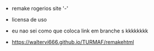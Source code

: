 - remake rogerios site '-'
 
- licensa de uso 
 
- eu nao sei como que coloca link em branche s kkkkkkkk

- https://waltervi666.github.io/TURMAF/remakehtml
